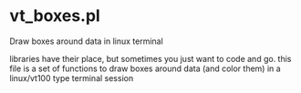 # vt_boxes.pl
Draw boxes around data in linux terminal

libraries have their place, but sometimes you just want to code and go.
this file is a set of functions to draw boxes around data (and color them) in a linux/vt100 type terminal session
